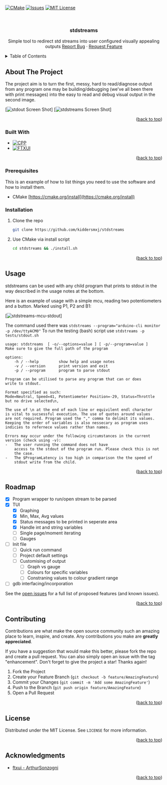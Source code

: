 <!-- Improved compatibility of back to top link: See: https://github.com/othneildrew/Best-README-Template/pull/73 -->
<a name="readme-top"></a>
<!--
*** Thanks for checking out the Best-README-Template. If you have a suggestion
*** that would make this better, please fork the repo and create a pull request
*** or simply open an issue with the tag "enhancement".
*** Don't forget to give the project a star!
*** Thanks again! Now go create something AMAZING! :D
-->



<!-- PROJECT SHIELDS -->
<!--
*** I'm using markdown "reference style" links for readability.
*** Reference links are enclosed in brackets [ ] instead of parentheses ( ).
*** See the bottom of this document for the declaration of the reference variables
*** for contributors-url, forks-url, etc. This is an optional, concise syntax you may use.
*** https://www.markdownguide.org/basic-syntax/#reference-style-links
-->
[![CMake][cmake-shield]][cmake-url]
[![Issues][issues-shield]][issues-url]
[![MIT License][license-shield]][license-url]



<!-- PROJECT LOGO -->
<br />
<div align="center">
  <a href="https://github.com/kiddersmxj/stdstreams">
    <!-- <img src="images/logo.png" alt="Logo" width="80" height="80"> -->
  </a>

<h3 align="center">stdstreams</h3>

  <p align="center">
    Simple tool to redirect std streams into user configured visually appealing outputs
    <!-- <br /> -->
    <!-- <a href="https://github.com/github_username/repo_name"><strong>Explore the docs »</strong></a> -->
    <!-- <br /> -->
    <!-- <br /> -->
    <!-- <a href="https://github.com/github_username/repo_name">View Demo</a> -->
    <!-- · -->
    <a href="https://github.com/github_username/repo_name/issues">Report Bug</a>
    ·
    <a href="https://github.com/github_username/repo_name/issues">Request Feature</a>
  </p>
</div>



<!-- TABLE OF CONTENTS -->
<details>
  <summary>Table of Contents</summary>
  <ol>
    <li>
      <a href="#about-the-project">About The Project</a>
      <ul>
        <li><a href="#built-with">Built With</a></li>
      </ul>
    </li>
    <li>
      <ul>
        <li><a href="#prerequisites">Prerequisites</a></li>
        <li><a href="#installation">Installation</a></li>
      </ul>
    </li>
    <li><a href="#usage">Usage</a></li>
    <li><a href="#roadmap">Roadmap</a></li>
    <!-- <li><a href="#contributing">Contributing</a></li> -->
    <li><a href="#license">License</a></li>
    <!-- <li><a href="#contact">Contact</a></li> -->
    <li><a href="#acknowledgments">Acknowledgments</a></li>
  </ol>
</details>



<!-- ABOUT THE PROJECT -->
## About The Project

The project aim is to turn the first, messy, hard to read/diagnose output from any program
one may be building/debugging (we've all been there with print messages) into the easy to
read and debug visual output in the second image.

[![stdout Screen Shot][stdout-screenshot]]
[![stdstreams Screen Shot][product-screenshot]]

<p align="right">(<a href="#readme-top">back to top</a>)</p>



### Built With

* [![CPP][CPP]][CPP-url]
* [![FTXUI][FTXUI]][FTXUI-url]

<p align="right">(<a href="#readme-top">back to top</a>)</p>



### Prerequisites

This is an example of how to list things you need to use the software and how to install them.
* CMake
    [https://cmake.org/install](https://cmake.org/install)

### Installation

1. Clone the repo
   ```sh
   git clone https://github.com/kiddersmxj/stdstreams
   ```
2. Use CMake via install script
   ```sh
   cd stdstreams && ./install.sh
   ```

<p align="right">(<a href="#readme-top">back to top</a>)</p>



<!-- USAGE EXAMPLES -->
## Usage

stdstreams can be used with any child program that prints to stdout in the way described in the usage notes at the bottom.

Here is an example of usage with a simple mcu, reading two potentiometers and a button. Marked using P1, P2 and B1:

[![stdstreams-mcu-stdout][stdstreams-mcu-stdout]]

The command used there was `stdstreams --program="arduino-cli monitor -p /dev/ttyACM0"`
To run the testing (bash) script use `stdstreams -p tests/stdout.sh`

```
usage: stdstreams  [ -o/--options=value ] [ -p/--program=value ]
Make sure to give the full path of the program

options:
    -h / --help         show help and usage notes
    -v / --version      print version and exit
    -p / --program      program to parse stdout

Program can be utilised to parse any program that can or does 
write to stdout. 

Format specified as such:
Mode=Neutral, Speed=41, Potentiometer Position=-29, Status=Throttle
but no drive selected\n,

The use of \n at the end of each line or equivilent endl character
is vital to sucsessful execution. The use of quotes around values 
are not required. Program used the "," comma to delimit its values.
Keeping the order of variables is also nessecary as program uses
indicies to refernece values rather than names.

Errors may occur under the following circumstances in the current 
version (check using -v):
-   The user running the command does not have 
    access to the stdout of the program run. Please check this is not 
    the case.
-   The $ProgramLatency is too high in comparison the the speed of 
    stdout write from the child.
```

<!-- _For more examples, please refer to the [Documentation](https://example.com)_ -->

<p align="right">(<a href="#readme-top">back to top</a>)</p>



<!-- ROADMAP -->
## Roadmap

- [x] Program wrapper to run/open stream to be parsed
- [x] TUI
    - [x] Graphing
    - [x] Min, Max, Avg values
    - [x] Status messages to be printed in seperate area
    - [x] Handle int and string variables
    - [ ] Single page/moment iterating
    - [ ] Gauges
- [ ] Init file
    - [ ] Quick run command
    - [ ] Project default settings
    - [ ] Customising of output
        - [ ] Graph vs gauge
        - [ ] Colours for specific variables
        - [ ] Constraning values to colour gradient range
- [ ] gdb interfacing/incorporation

See the [open issues](https://github.com/github_username/repo_name/issues) for a full list of proposed features (and known issues).

<p align="right">(<a href="#readme-top">back to top</a>)</p>



<!-- CONTRIBUTING -->
## Contributing

Contributions are what make the open source community such an amazing place to learn, inspire, and create. Any contributions you make are **greatly appreciated**.

If you have a suggestion that would make this better, please fork the repo and create a pull request. You can also simply open an issue with the tag "enhancement".
Don't forget to give the project a star! Thanks again!

1. Fork the Project
2. Create your Feature Branch (`git checkout -b feature/AmazingFeature`)
3. Commit your Changes (`git commit -m 'Add some AmazingFeature'`)
4. Push to the Branch (`git push origin feature/AmazingFeature`)
5. Open a Pull Request

<p align="right">(<a href="#readme-top">back to top</a>)</p>



<!-- LICENSE -->
## License

Distributed under the MIT License. See `LICENSE` for more information.

<p align="right">(<a href="#readme-top">back to top</a>)</p>



<!-- ACKNOWLEDGMENTS -->
## Acknowledgments

* [ftxui - ArthurSonzogni](https://github.com/ArthurSonzogni/FTXUI)

<p align="right">(<a href="#readme-top">back to top</a>)</p>



<!-- MARKDOWN LINKS & IMAGES -->
<!-- https://www.markdownguide.org/basic-syntax/#reference-style-links -->
[cmake-shield]: https://github.com/kiddersmxj/stdstreams/actions/workflows/cmake.yml/badge.svg
[cmake-url]: https://github.com/kiddersmxj/stdstreams/actions/workflows/cmake.yml
[issues-shield]: https://img.shields.io/github/issues/kiddersmxj/stdstreams.svg?style=for-the-badge
[issues-url]: https://github.com/kiddersmxj/stdstreams/issues
[license-shield]: https://img.shields.io/github/license/kiddersmxj/stdstreams.svg?style=for-the-badge
[license-url]: https://github.com/kiddersmxj/stdstreams/blob/master/LICENSE.txt
[product-screenshot]: .images/stdstreams-stdout-0.0.1.png
[stdout-screenshot]: .images/stdout-0.0.1.png
[stdstreams-mcu-stdout]: .images/stdstreams-mcu-stdout-0.0.1.png
[FTXUI]: https://img.shields.io/badge/FTXUI-563D7C?style=for-the-badge&logo=FTXUI&logoColor=purple
[FTXUI-url]: https://github.com/ArthurSonzogni/FTXUI
[CPP]: https://img.shields.io/badge/CPP-0769AD?style=for-the-badge&logo=cpplogoColor=blue
[CPP-url]: https://cplusplus.com/
